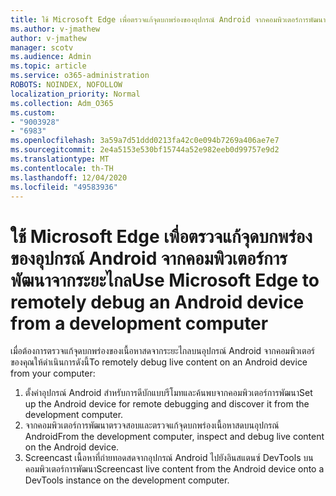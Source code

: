 ```yaml
---
title: ใช้ Microsoft Edge เพื่อตรวจแก้จุดบกพร่องของอุปกรณ์ Android จากคอมพิวเตอร์การพัฒนาจากระยะไกล
ms.author: v-jmathew
author: v-jmathew
manager: scotv
ms.audience: Admin
ms.topic: article
ms.service: o365-administration
ROBOTS: NOINDEX, NOFOLLOW
localization_priority: Normal
ms.collection: Adm_O365
ms.custom:
- "9003928"
- "6983"
ms.openlocfilehash: 3a59a7d51ddd0213fa42c0e094b7269a406ae7e7
ms.sourcegitcommit: 2e4a5153e530bf15744a52e982eeb0d99757e9d2
ms.translationtype: MT
ms.contentlocale: th-TH
ms.lasthandoff: 12/04/2020
ms.locfileid: "49583936"
---
```

# <a name="use-microsoft-edge-to-remotely-debug-an-android-device-from-a-development-computer"></a><span data-ttu-id="8855d-102">ใช้ Microsoft Edge เพื่อตรวจแก้จุดบกพร่องของอุปกรณ์ Android จากคอมพิวเตอร์การพัฒนาจากระยะไกล</span><span class="sxs-lookup"><span data-stu-id="8855d-102">Use Microsoft Edge to remotely debug an Android device from a development computer</span></span>

<span data-ttu-id="8855d-103">เมื่อต้องการตรวจแก้จุดบกพร่องของเนื้อหาสดจากระยะไกลบนอุปกรณ์ Android จากคอมพิวเตอร์ของคุณให้ดำเนินการดังนี้</span><span class="sxs-lookup"><span data-stu-id="8855d-103">To remotely debug live content on an Android device from your computer:</span></span>

1. <span data-ttu-id="8855d-104">ตั้งค่าอุปกรณ์ Android สำหรับการดีบักแบบรีโมทและค้นพบจากคอมพิวเตอร์การพัฒนา</span><span class="sxs-lookup"><span data-stu-id="8855d-104">Set up the Android device for remote debugging and discover it from the development computer.</span></span>
2. <span data-ttu-id="8855d-105">จากคอมพิวเตอร์การพัฒนาตรวจสอบและตรวจแก้จุดบกพร่องเนื้อหาสดบนอุปกรณ์ Android</span><span class="sxs-lookup"><span data-stu-id="8855d-105">From the development computer, inspect and debug live content on the Android device.</span></span>
3. <span data-ttu-id="8855d-106">Screencast เนื้อหาที่ถ่ายทอดสดจากอุปกรณ์ Android ไปยังอินสแตนซ์ DevTools บนคอมพิวเตอร์การพัฒนา</span><span class="sxs-lookup"><span data-stu-id="8855d-106">Screencast live content from the Android device onto a DevTools instance on the development computer.</span></span>
